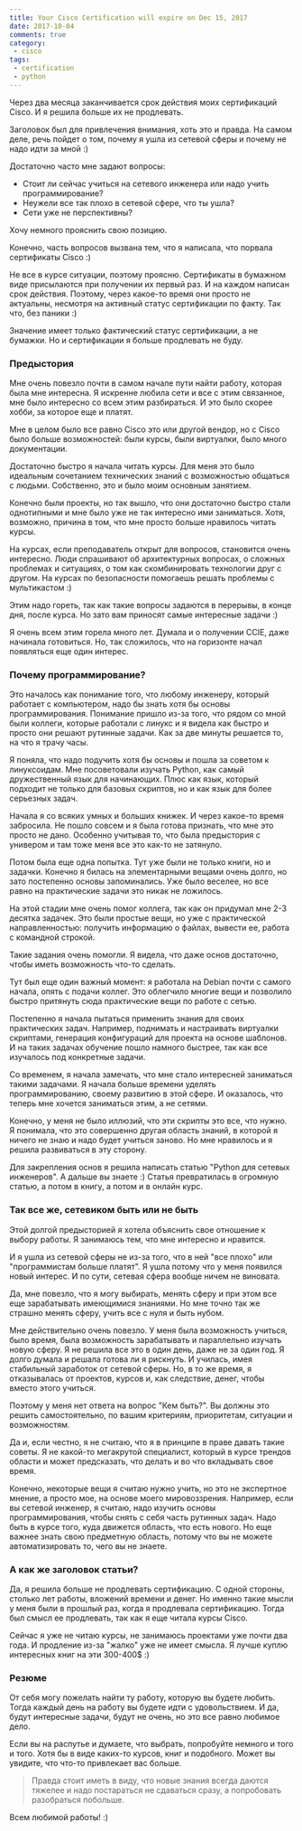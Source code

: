 ```yaml
---
title: Your Cisco Certification will expire on Dec 15, 2017
date: 2017-10-04
comments: true
category:
 - cisco
tags:
 - certification
 - python
---
```


Через два месяца заканчивается срок действия моих сертификаций Cisco.
И я решила больше их не продлевать.

Заголовок был для привлечения внимания, хоть это и правда.
На самом деле, речь пойдет о том, почему я ушла из сетевой сферы и почему не надо идти за мной :)

Достаточно часто мне задают вопросы:

* Стоит ли сейчас учиться на сетевого инженера или надо учить программирование?
* Неужели все так плохо в сетевой сфере, что ты ушла?
* Сети уже не перспективны?

Хочу немного прояснить свою позицию.


Конечно, часть вопросов вызвана тем, что я написала, что порвала сертификаты Cisco :)

Не все в курсе ситуации, поэтому проясню.
Сертификаты в бумажном виде присылаются при получении их первый раз.
И на каждом написан срок действия.
Поэтому, через какое-то время они просто не актуальны, несмотря на активный статус сертификации по факту.
Так что, без паники :)

Значение имеет только фактический статус сертификации, а не бумажки.
Но и сертификации я больше продлевать не буду.


### Предыстория

Мне очень повезло почти в самом начале пути найти работу, которая была мне интересна.
Я искренне любила сети и все с этим связанное, мне было интересно со всем этим разбираться.
И это было скорее хобби, за которое еще и платят.

Мне в целом было все равно Cisco это или другой вендор, но с Cisco было больше возможностей: были курсы, были виртуалки, было много документации.

Достаточно быстро я начала читать курсы.
Для меня это было идеальным сочетанием технических знаний с возможностью общаться с людьми.
Собственно, это и было моим основным занятием.

Конечно были проекты, но так вышло, что они достаточно быстро стали однотипными и мне было уже не так интересно ими заниматься.
Хотя, возможно, причина в том, что мне просто больше нравилось читать курсы.

На курсах, если преподаватель открыт для вопросов, становится очень интересно.
Люди спрашивают об архитектурных вопросах, о сложных проблемах и ситуациях,
о том как скомбинировать технологии друг с другом.
На курсах по безопасности помогаешь решать проблемы с мультикастом :)


Этим надо гореть, так как такие вопросы задаются в перерывы, в конце дня, после курса.
Но зато вам приносят самые интересные задачи :)

Я очень всем этим горела много лет.
Думала и о получении CCIE, даже начинала готовиться.
Но, так сложилось, что на горизонте начал появляться еще один интерес.

### Почему программирование?

Это началось как понимание того, что любому инженеру, который работает с компьютером, надо бы знать хотя бы основы программирования.
Понимание пришло из-за того, что рядом со мной были коллеги, которые работали с линукс и я видела как быстро и просто они решают рутинные задачи.
Как за две минуты решается то, на что я трачу часы.


Я поняла, что надо подучить хотя бы основы и пошла за советом к линуксоидам.
Мне посоветовали изучать Python, как самый дружественный язык для начинающих.
Плюс как язык, который подходит не только для базовых скриптов, но и как язык для более серьезных задач.


Начала я со всяких умных и больших книжек.
И через какое-то время забросила.
Не пошло совсем и я была готова признать, что мне это просто не дано.
Особенно учитывая то, что была предыстория с универом и там тоже меня все это как-то не затянуло.

Потом была еще одна попытка.
Тут уже были не только книги, но и задачки.
Конечно я билась на элементарными вещами очень долго, но зато постепенно основы запоминались.
Уже было веселее, но все равно на практические задачи это никак не ложилось.

На этой стадии мне очень помог коллега, так как он придумал мне 2-3 десятка задачек.
Это были простые вещи, но уже с практической направленностью: получить информацию о файлах, вывести ее, работа с командной строкой.

Такие задания очень помогли.
Я видела, что даже основ достаточно, чтобы иметь возможность что-то сделать.

Тут был еще один важный момент: я работала на Debian почти с самого начала, опять с подачи коллег.
Это облегчило многие вещи и позволило быстро притянуть сюда практические вещи по работе с сетью.


Постепенно я начала пытаться применить знания для своих практических задач.
Например, поднимать и настраивать виртуалки скриптами, генерация конфигураций для проекта на основе шаблонов.
И на таких задачах обучение пошло намного быстрее, так как все изучалось под конкретные задачи.


Со временем, я начала замечать, что мне стало интересней заниматься такими задачами.
Я начала больше времени уделять программированию, своему развитию в этой сфере.
И оказалось, что теперь мне хочется заниматься этим, а не сетями.

Конечно, у меня не было иллюзий, что эти скрипты это все, что нужно.
Я понимала, что это совершенно другая область знаний, в которой я ничего не знаю и надо будет учиться заново.
Но мне нравилось и я решила развиваться в эту сторону.

Для закрепления основ я решила написать статью "Python для сетевых инженеров".
А дальше вы знаете :)
Статья превратилась в огромную статью, а потом в книгу, а потом и в онлайн курс.


### Так все же, сетевиком быть или не быть

Этой долгой предысторией я хотела объяснить свое отношение к выбору работы.
Я занимаюсь тем, что мне интересно и нравится.

И я ушла из сетевой сферы не из-за того, что в ней "все плохо" или "программистам больше платят".
Я ушла потому что у меня появился новый интерес.
И по сути, сетевая сфера вообще ничем не виновата.

Да, мне повезло, что я могу выбирать, менять сферу и при этом все еще зарабатывать имеющимися знаниями.
Но мне точно так же страшно менять сферу, учить все с нуля и быть нубом.

Мне действительно очень повезло.
У меня была возможность учиться, было время, была возможность зарабатывать и параллельно изучать новую сферу.
Я не решила все это в один день, даже не за один год.
Я долго думала и решала готова ли я рискнуть.
И училась, имея стабильный заработок от сетевой сферы.
Но, в то же время, я отказывалась от проектов, курсов и, как следствие, денег, чтобы вместо этого учиться.

Поэтому у меня нет ответа на вопрос "Кем быть?".
Вы должны это решить самостоятельно, по вашим критериям, приоритетам, ситуации и возможностям.


Да и, если честно, я не считаю, что я в принципе в праве давать такие советы.
Я не какой-то мегакрутой специалист, который в курсе трендов области и может предсказать, что делать и во что вкладывать свое время.

Конечно, некоторые вещи я считаю нужно учить, но это не экспертное мнение, а просто мое, на основе моего мировоззрения.
Например, если вы сетевой инженер, я считаю, надо изучить основы программирования, чтобы снять с себя часть рутинных задач.
Надо быть в курсе того, куда движется область, что есть нового.
Но еще важнее знать свою предметную область, потому что вы не можете автоматизировать то, чего вы не знаете.


### А как же заголовок статьи?

Да, я решила больше не продлевать сертификацию.
С одной стороны, столько лет работы, вложений времени и денег.
Но именно такие мысли у меня были в прошлый раз, когда я продлевала сертификацию.
Тогда был смысл ее продлевать, так как я еще читала курсы Cisco.

Сейчас я уже не читаю курсы, не занимаюсь проектами уже почти два года.
И продление из-за "жалко" уже не имеет смысла.
Я лучше куплю интересных книг на эти 300-400$ :)


### Резюме

От себя могу пожелать найти ту работу, которую вы будете любить.
Тогда каждый день на работу вы будете идти с удовольствием.
И да, будут интересные задачи, будут не очень, но это все равно любимое дело.

Если вы на распутье и думаете, что выбрать, попробуйте немного и того и того.
Хотя бы в виде каких-то курсов, книг и подобного.
Может вы увидите, что что-то привлекает вас больше.

> Правда стоит иметь в виду, что новые знания всегда даются тяжелее и надо постараться не сдаваться сразу,  а попробовать разобраться побольше.


Всем любимой работы! :)

